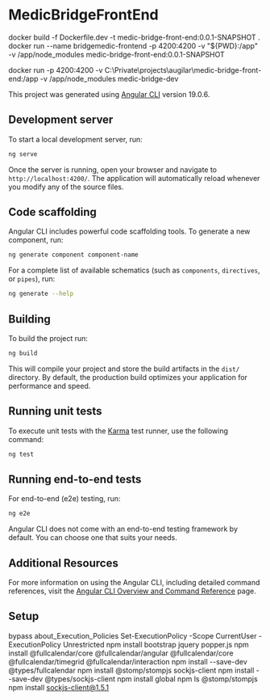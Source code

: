 # MedicBridgeFrontEnd

docker build -f Dockerfile.dev -t medic-bridge-front-end:0.0.1-SNAPSHOT .
docker run --name bridgemedic-frontend -p 4200:4200 -v "${PWD}:/app" -v /app/node_modules medic-bridge-front-end:0.0.1-SNAPSHOT


docker run -p 4200:4200 -v C:\Private\projects\augilar\medic-bridge-front-end:/app -v /app/node_modules medic-bridge-dev

This project was generated using [Angular CLI](https://github.com/angular/angular-cli) version 19.0.6.

## Development server

To start a local development server, run:

```bash
ng serve
```

Once the server is running, open your browser and navigate to `http://localhost:4200/`. The application will automatically reload whenever you modify any of the source files.

## Code scaffolding

Angular CLI includes powerful code scaffolding tools. To generate a new component, run:

```bash
ng generate component component-name
```

For a complete list of available schematics (such as `components`, `directives`, or `pipes`), run:

```bash
ng generate --help
```

## Building

To build the project run:

```bash
ng build
```

This will compile your project and store the build artifacts in the `dist/` directory. By default, the production build optimizes your application for performance and speed.

## Running unit tests

To execute unit tests with the [Karma](https://karma-runner.github.io) test runner, use the following command:

```bash
ng test
```

## Running end-to-end tests

For end-to-end (e2e) testing, run:

```bash
ng e2e
```

Angular CLI does not come with an end-to-end testing framework by default. You can choose one that suits your needs.

## Additional Resources

For more information on using the Angular CLI, including detailed command references, visit the [Angular CLI Overview and Command Reference](https://angular.dev/tools/cli) page.

## Setup
bypass about_Execution_Policies
Set-ExecutionPolicy -Scope CurrentUser -ExecutionPolicy Unrestricted 
npm install bootstrap jquery popper.js
npm install @fullcalendar/core @fullcalendar/angular @fullcalendar/core @fullcalendar/timegrid @fullcalendar/interaction
npm install --save-dev @types/fullcalendar
npm install @stomp/stompjs sockjs-client
npm install --save-dev @types/sockjs-client
npm install global
npm ls @stomp/stompjs
npm install sockjs-client@1.5.1